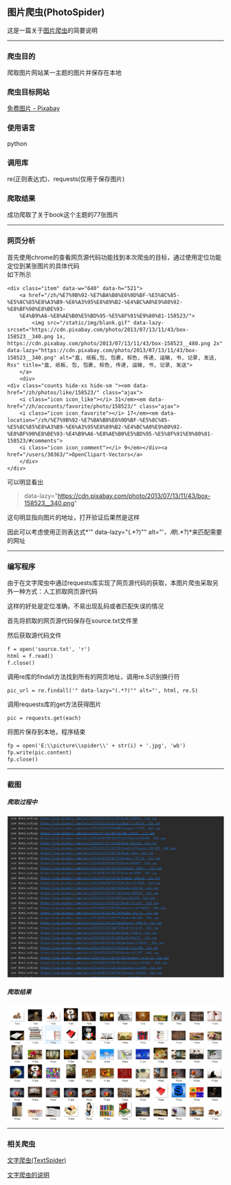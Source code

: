## 图片爬虫(PhotoSpider)
这是一篇关于[图片爬虫](https://github.com/hyacinthee/web_tasks/blob/master/P2/PhotoSpider.py)的简要说明
*****************
### 爬虫目的
爬取图片网站某一主题的图片并保存在本地
### 爬虫目标网站
[免费图片 - Pixabay](https://pixabay.com/zh/photos/?q=book&hp=&image_type=&cat=&min_width=&min_height=)
### 使用语言
python
### 调用库
re(正则表达式)、requests(仅用于保存图片)
### 爬取结果
成功爬取了关于book这个主题的77张图片
*****************
### 网页分析
首先使用chrome的查看网页源代码功能找到本次爬虫的目标，通过使用定位功能定位到某张图片的具体代码   
如下所示

```
<div class="item" data-w="640" data-h="521">
	<a href="/zh/%E7%9B%92-%E7%BA%B8%E6%9D%BF-%E5%8C%85-%E5%8C%85%E8%A3%B9-%E6%A3%95%E8%89%B2-%E4%BC%A0%E9%80%92-%E8%BF%90%E8%BE%93-
	%E4%B9%A6-%E8%AE%B0%E5%BD%95-%E5%8F%91%E9%80%81-158523/">
		<img src="/static/img/blank.gif" data-lazy-srcset="https://cdn.pixabay.com/photo/2013/07/13/11/43/box-158523__340.png 1x, 
https://cdn.pixabay.com/photo/2013/07/13/11/43/box-158523__480.png 2x" data-lazy="https://cdn.pixabay.com/photo/2013/07/13/11/43/box-158523__340.png" alt="盒, 纸板,包, 包裹, 棕色, 传递, 运输, 书, 记录, 发送, Rss" title="盒, 纸板, 包, 包裹, 棕色, 传递, 运输, 书, 记录, 发送">
	</a>
	<div>
<div class="counts hide-xs hide-sm "><em data-href="/zh/photos/like/158523/" class="ajax">
	<i class="icon icon_like"></i> 31</em><em data-href="/zh/accounts/favorite/photo/158523/" class="ajax">
	<i class="icon icon_favorite"></i> 17</em><em data-location="/zh/%E7%9B%92-%E7%BA%B8%E6%9D%BF-%E5%8C%85-%E5%8C%85%E8%A3%B9-%E6%A3%95%E8%89%B2-%E4%BC%A0%E9%80%92-%E8%BF%90%E8%BE%93-%E4%B9%A6-%E8%AE%B0%E5%BD%95-%E5%8F%91%E9%80%81-158523/#comments">
	<i class="icon icon_comment"></i> 9</em></div><a href="/users/30363/">OpenClipart-Vectors</a>
	</div>
</div> 
```

可以明显看出
> data-lazy="https://cdn.pixabay.com/photo/2013/07/13/11/43/box-158523__340.png"  

这句明显指向图片的地址，打开验证后果然是这样

因此可以考虑使用正则表达式*'" data-lazy="(.\*?)"" alt="'*，用*(.\*?)*来匹配需要的网址

*******
### 编写程序
由于在文字爬虫中通过requests库实现了网页源代码的获取，本图片爬虫采取另外一种方式：人工抓取网页源代码

这样的好处是定位准确，不易出现乱码或者匹配失误的情况

首先将抓取的网页源代码保存在source.txt文件里

然后获取源代码文件
```
f = open('source.txt', 'r')
html = f.read()
f.close()
```

调用re库的findall方法找到所有的网页地址，调用re.S识别换行符
```
pic_url = re.findall('" data-lazy="(.*?)"" alt="', html, re.S)
```

调用requests库的get方法获得图片
```
pic = requests.get(each)
```

将图片保存到本地，程序结束
```
fp = open('E:\\picture\\spider\\' + str(i) + '.jpg', 'wb')
fp.write(pic.content)
fp.close()
```

****
### 截图

##### 爬取过程中

![img](https://github.com/hyacinthee/web_tasks/blob/master/P2/PhotoSpider.png)

##### 爬取结果

![img](https://github.com/hyacinthee/web_tasks/blob/master/P2/result.png)

*****
### 相关爬虫
[文字爬虫(TextSpider)](https://github.com/hyacinthee/web_tasks/blob/master/P2/TextSpider.py)

[文字爬虫的说明](https://github.com/hyacinthee/web_tasks/blob/master/P2/TextSpider.md)
